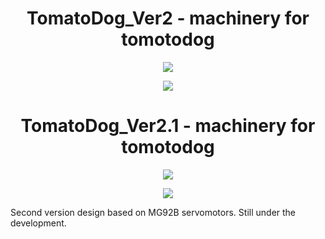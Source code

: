 <h1 align="center"> TomatoDog_Ver2 - machinery for tomotodog</h1>
<p align="center">
<a href=""><img src="https://img.shields.io/badge/version-1.0.0-blue.svg"></a>


<p align="center">
<img src="./3D files/TomatoDogV2.PNG">
<h1 align="center"> TomatoDog_Ver2.1 - machinery for tomotodog</h1>
<p align="center">
<a href=""><img src="https://img.shields.io/badge/version-1.0.0-blue.svg"></a>


<p align="center">
<img src="./3D files_ver2.1/TomatoDogV2.PNG">


Second version design based on MG92B servomotors.
Still under the development.
